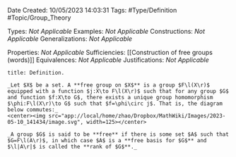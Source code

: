 <div class="topSpace"></div>

Date Created: 10/05/2023 14:03:31
Tags: #Type/Definition #Topic/Group_Theory

Types: _Not Applicable_
Examples: _Not Applicable_
Constructions: _Not Applicable_
Generalizations: _Not Applicable_

Properties: _Not Applicable_
Sufficiencies: [[Construction of free groups (words)]]
Equivalences: _Not Applicable_
Justifications: _Not Applicable_

``` ad-Definition
title: Definition.

_Let $X$ be a set. A **free group on $X$** is a group $F\l(X\r)$ equipped with a function $j:X\to F\l(X\r)$ such that for any group $G$ and function $f:X\to G$, there exists a unique group homomorphism $\phi:F\l(X\r)\to G$ such that $f=\phi\circ j$. That is, the diagram below commutes:_
<center><img src="app://local/home/zhao/Dropbox/MathWiki/Images/2023-05-10_141434/image.svg", width=125></center>

_A group $G$ is said to be **free** if there is some set $A$ such that $G=F\l(A\r)$, in which case $A$ is a **free basis for $G$** and $\l|A\r|$ is called the **rank of $G$**._

```
